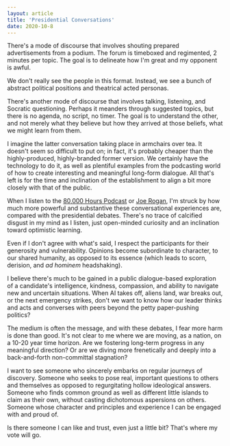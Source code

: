 ```yaml
---
layout: article
title: 'Presidential Conversations'
date: 2020-10-8
---
```


There's a mode of discourse that involves shouting prepared advertisements from a podium. The forum is timeboxed and regimented, 2 minutes per topic. The goal is to delineate how I'm great and my opponent is awful.

We don't really see the people in this format. Instead, we see a bunch of abstract political positions and theatrical acted personas.

There's another mode of discourse that involves talking, listening, and Socratic questioning. Perhaps it meanders through suggested topics, but there is no agenda, no script, no timer. The goal is to understand the other, and not merely what they believe but how they arrived at those beliefs, what we might learn from them.   

I imagine the latter conversation taking place in armchairs over tea. It doesn't seem so difficult to put on; in fact, it's probably cheaper than the highly-produced, highly-branded former version. We certainly have the technology to do it, as well as plentiful examples from the podcasting world of how to create interesting and meaningful long-form dialogue. All that's left is for the time and inclination of the establishment to align a bit more closely with that of the public.

When I listen to the [80,000 Hours Podcast](https://80000hours.org/podcast/) or [Joe Rogan](http://podcasts.joerogan.net/), I'm struck by how much more powerful and substantive these conversational experiences are, compared with the presidential debates. There's no trace of calcified disgust in my mind as I listen, just open-minded curiosity and an inclination toward optimistic learning.

Even if I don't agree with what's said, I respect the participants for their generosity and vulnerability. Opinions become subordinate to character, to our shared humanity, as opposed to its essence (which leads to scorn, derision, and _ad hominem_ headshaking).

I believe there's much to be gained in a public dialogue-based exploration of a candidate's intelligence, kindness, compassion, and ability to navigate new and uncertain situations. When AI takes off, aliens land, war breaks out, or the next emergency strikes, don't we want to know how our leader thinks and acts and converses with peers beyond the petty paper-pushing politics?

The medium is often the message, and with these debates, I fear more harm is done than good. It's not clear to me where we are moving, as a nation, on a 10-20 year time horizon. Are we fostering long-term progress in any meaningful direction? Or are we diving more frenetically and deeply into a back-and-forth non-committal stagnation?

I want to see someone who sincerely embarks on regular journeys of discovery. Someone who seeks to pose real, important questions to others and themselves as opposed to regurgitating hollow ideological answers. Someone who finds common ground as well as different little islands to claim as their own, without casting dichotomous aspersions on others. Someone whose character and principles and experience I can be engaged with and proud of.

Is there someone I can like and trust, even just a little bit? That's where my vote will go.

